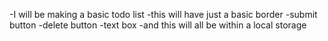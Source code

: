 -I will be making a basic todo list 
-this will have just a basic border 
-submit button
-delete button 
-text box 
-and this will all be within a local storage